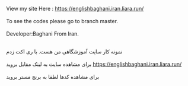 View my site Here : https://englishbaghani.iran.liara.run/
<br>
</br>
To see the codes please go to branch master.
<br>
</br>
Developer:Baghani From Iran.
<br>
</br>


نمونه کار سایت آموزشگاهی من هست. با ری اکت زدم
<br>
</br>
برای مشاهده سایت به لینک مقابل بروید   https://englishbaghani.iran.liara.run/
<br>
</br>
برای مشاهده کدها لطفا به برنچ مستر بروید
  
